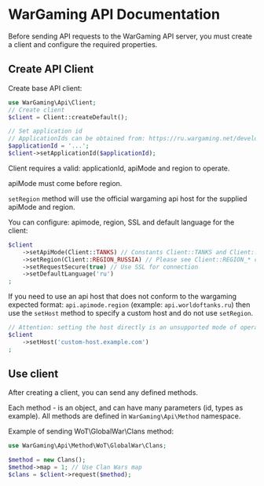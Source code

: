 WarGaming API Documentation
===========================

Before sending API requests to the WarGaming API server, you must create a client and configure the required properties.

Create API Client
-----------------

Create base API client:

```php
use WarGaming\Api\Client;
// Create client
$client = Client::createDefault();

// Set application id
// ApplicationIds can be obtained from: https://ru.wargaming.net/developers/ and are region specific.
$applicationId = '...';
$client->setApplicationId($applicationId);
```

Client requires a valid: applicationId, apiMode and region to operate.

apiMode must come before region.

`setRegion` method will use the official wargaming api host for the supplied apiMode and region.

You can configure: apimode, region, SSL and default language for the client:

```php
$client
    ->setApiMode(Client::TANKS) // Constants Client::TANKS and Client::PLANES supported
    ->setRegion(Client::REGION_RUSSIA) // Please see Client::REGION_* constants for available regions
    ->setRequestSecure(true) // Use SSL for connection
    ->setDefaultLanguage('ru')
;
```
If you need to use an api host that does not conform to the wargaming expected format:
`api.apimode.region` (example: `api.worldoftanks.ru`)
then use the `setHost` method to specify a custom host and do not use `setRegion`.

```php
// Attention: setting the host directly is an unsupported mode of operation.
$client
    ->setHost('custom-host.example.com')
;
```

Use client
----------

After creating a client, you can send any defined methods.

Each method - is an object, and can have many parameters (id, types as example). 
All methods are defined in `WarGaming\Api\Method` namespace.

Example of sending WoT\GlobalWar\Clans method:

```php
use WarGaming\Api\Method\WoT\GlobalWar\Clans;

$method = new Clans();
$method->map = 1; // Use Clan Wars map
$clans = $client->request($method);

```